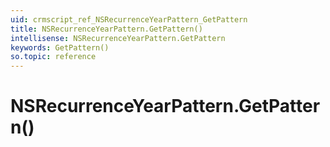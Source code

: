 ```yaml
---
uid: crmscript_ref_NSRecurrenceYearPattern_GetPattern
title: NSRecurrenceYearPattern.GetPattern()
intellisense: NSRecurrenceYearPattern.GetPattern
keywords: GetPattern()
so.topic: reference
---
```


# NSRecurrenceYearPattern.GetPattern()

